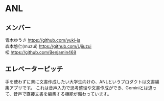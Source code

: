 # ANL
## メンバー
青木ゆうき https://github.com/yuki-js
<br>
森本悠仁(muzui) https://github.com/Ujiuzui
<br>
松 https://github.com/Benjamin468

## エレベーターピッチ
手を使わずに楽に文書作成したい大学生向けの、ANLというプロダクトは文書編集アプリです。
これは音声入力で思考整理や文書作成ができ、Geminiとは違って、音声で直接文書を編集する機能が備わっています。

